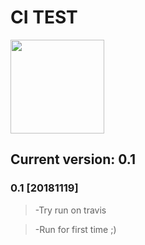 # CI TEST
<a href="https://javierpozuelo.amalgamatech.com"><img src="https://amalgamatech.com/assets/images/logo-amalgama-small.png" width="150"></a>
## Current version: 0.1

### 0.1 [20181119]
> -Try run on travis

> -Run for first time ;)
